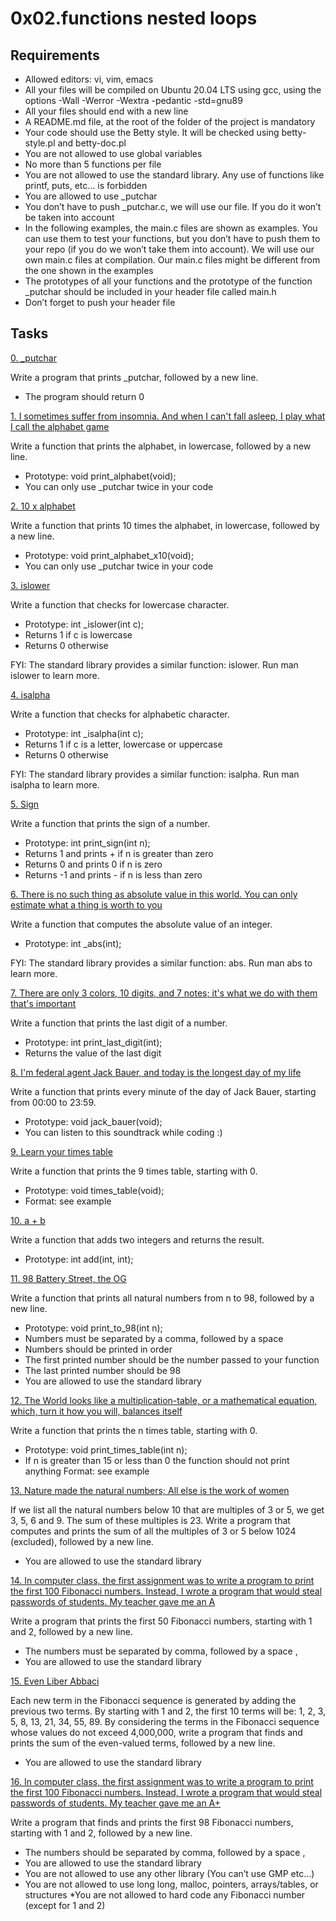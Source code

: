 # 0x02.functions nested loops

## Requirements
* Allowed editors: vi, vim, emacs
* All your files will be compiled on Ubuntu 20.04 LTS using gcc, using the options -Wall -Werror -Wextra -pedantic -std=gnu89
* All your files should end with a new line
* A README.md file, at the root of the folder of the project is mandatory
* Your code should use the Betty style. It will be checked using betty-style.pl and betty-doc.pl
* You are not allowed to use global variables
* No more than 5 functions per file
* You are not allowed to use the standard library. Any use of functions like printf, puts, etc… is forbidden
* You are allowed to use _putchar
* You don’t have to push _putchar.c, we will use our file. If you do it won’t be taken into account
* In the following examples, the main.c files are shown as examples. You can use them to test your functions, but you don’t have to push them to your repo (if you do we won’t take them into account). We will use our own main.c files at compilation. Our main.c files might be different from the one shown in the examples
* The prototypes of all your functions and the prototype of the function _putchar should be included in your header file called main.h
* Don’t forget to push your header file

## Tasks
[0. _putchar](https://github.com/Mfuseini10/alx-low_level_programming/blob/master/0x02-functions_nested_loops/0-putchar.c)

Write a program that prints _putchar, followed by a new line.
* The program should return 0

[1. I sometimes suffer from insomnia. And when I can't fall asleep, I play what I call the alphabet game](https://github.com/Mfuseini10/alx-low_level_programming/blob/master/0x02-functions_nested_loops/1-alphabet.c)

Write a function that prints the alphabet, in lowercase, followed by a new line.
* Prototype: void print_alphabet(void);
* You can only use _putchar twice in your code

[2. 10 x alphabet](https://github.com/Mfuseini10/alx-low_level_programming/blob/master/0x02-functions_nested_loops/2-print_alphabet_x10.c)

Write a function that prints 10 times the alphabet, in lowercase, followed by a new line.
* Prototype: void print_alphabet_x10(void);
* You can only use _putchar twice in your code

[3. islower](https://github.com/Mfuseini10/alx-low_level_programming/blob/master/0x02-functions_nested_loops/3-islower.c)

Write a function that checks for lowercase character.
* Prototype: int _islower(int c);
* Returns 1 if c is lowercase
* Returns 0 otherwise

FYI: The standard library provides a similar function: islower. Run man islower to learn more.

[4. isalpha](https://github.com/Mfuseini10/alx-low_level_programming/blob/master/0x02-functions_nested_loops/4-isalpha.c)

Write a function that checks for alphabetic character.
* Prototype: int _isalpha(int c);
* Returns 1 if c is a letter, lowercase or uppercase
* Returns 0 otherwise

FYI: The standard library provides a similar function: isalpha. Run man isalpha to learn more.

[5. Sign](https://github.com/Mfuseini10/alx-low_level_programming/blob/master/0x02-functions_nested_loops/5-sign.c)

Write a function that prints the sign of a number.
* Prototype: int print_sign(int n);
* Returns 1 and prints + if n is greater than zero
* Returns 0 and prints 0 if n is zero
* Returns -1 and prints - if n is less than zero

[6. There is no such thing as absolute value in this world. You can only estimate what a thing is worth to you](https://github.com/Mfuseini10/alx-low_level_programming/blob/master/0x02-functions_nested_loops/6-abs.c)

Write a function that computes the absolute value of an integer.
* Prototype: int _abs(int);

FYI: The standard library provides a similar function: abs. Run man abs to learn more.

[7. There are only 3 colors, 10 digits, and 7 notes; it's what we do with them that's important](https://github.com/Mfuseini10/alx-low_level_programming/blob/master/0x02-functions_nested_loops/7-print_last_digit.c)

Write a function that prints the last digit of a number.
* Prototype: int print_last_digit(int);
* Returns the value of the last digit

[8. I'm federal agent Jack Bauer, and today is the longest day of my life](https://github.com/Mfuseini10/alx-low_level_programming/blob/master/0x02-functions_nested_loops/8-24_hours.c)

Write a function that prints every minute of the day of Jack Bauer, starting from 00:00 to 23:59.
* Prototype: void jack_bauer(void);
* You can listen to this soundtrack while coding :)

[9. Learn your times table](https://github.com/Mfuseini10/alx-low_level_programming/blob/master/0x02-functions_nested_loops/9-times_table.c)

Write a function that prints the 9 times table, starting with 0.
* Prototype: void times_table(void);
* Format: see example

[10. a + b](https://github.com/Mfuseini10/alx-low_level_programming/blob/master/0x02-functions_nested_loops/10-add.c)

Write a function that adds two integers and returns the result.
* Prototype: int add(int, int);

[11. 98 Battery Street, the OG](https://github.com/Mfuseini10/alx-low_level_programming/blob/master/0x02-functions_nested_loops/11-print_to_98.c)

Write a function that prints all natural numbers from n to 98, followed by a new line.
* Prototype: void print_to_98(int n);
* Numbers must be separated by a comma, followed by a space
* Numbers should be printed in order
* The first printed number should be the number passed to your function
* The last printed number should be 98
* You are allowed to use the standard library

[12. The World looks like a multiplication-table, or a mathematical equation, which, turn it how you will, balances itself](https://github.com/Mfuseini10/alx-low_level_programming/blob/master/0x02-functions_nested_loops/100-times_table.c)

Write a function that prints the n times table, starting with 0.
* Prototype: void print_times_table(int n);
* If n is greater than 15 or less than 0 the function should not print anything
Format: see example

[13. Nature made the natural numbers; All else is the work of women](https://github.com/Mfuseini10/alx-low_level_programming/blob/master/0x02-functions_nested_loops/101-natural.c)

If we list all the natural numbers below 10 that are multiples of 3 or 5, we get 3, 5, 6 and 9. The sum of these multiples is 23. Write a program that computes and prints the sum of all the multiples of 3 or 5 below 1024 (excluded), followed by a new line.
* You are allowed to use the standard library

[14. In computer class, the first assignment was to write a program to print the first 100 Fibonacci numbers. Instead, I wrote a program that would steal passwords of students. My teacher gave me an A](https://github.com/Mfuseini10/alx-low_level_programming/blob/master/0x02-functions_nested_loops/102-fibonacci.c)

Write a program that prints the first 50 Fibonacci numbers, starting with 1 and 2, followed by a new line.
* The numbers must be separated by comma, followed by a space , 
* You are allowed to use the standard library

[15. Even Liber Abbaci](https://github.com/Mfuseini10/alx-low_level_programming/blob/master/0x02-functions_nested_loops/103-fibonacci.c)

Each new term in the Fibonacci sequence is generated by adding the previous two terms. By starting with 1 and 2, the first 10 terms will be: 1, 2, 3, 5, 8, 13, 21, 34, 55, 89. By considering the terms in the Fibonacci sequence whose values do not exceed 4,000,000, write a program that finds and prints the sum of the even-valued terms, followed by a new line.
* You are allowed to use the standard library

[16. In computer class, the first assignment was to write a program to print the first 100 Fibonacci numbers. Instead, I wrote a program that would steal passwords of students. My teacher gave me an A+](https://github.com/Mfuseini10/alx-low_level_programming/blob/master/0x02-functions_nested_loops/104-fibonacci.c)

Write a program that finds and prints the first 98 Fibonacci numbers, starting with 1 and 2, followed by a new line.
* The numbers should be separated by comma, followed by a space ,
* You are allowed to use the standard library
* You are not allowed to use any other library (You can’t use GMP etc…)
* You are not allowed to use long long, malloc, pointers, arrays/tables, or structures
*You are not allowed to hard code any Fibonacci number (except for 1 and 2)
